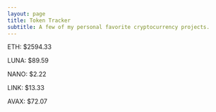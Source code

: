 ```yaml
---
layout: page
title: Token Tracker
subtitle: A few of my personal favorite cryptocurrency projects.
---
```


<!--BEGINCRYPTOINPUT-->
ETH: $2594.33

LUNA: $89.59

NANO: $2.22

LINK: $13.33

AVAX: $72.07

<!--ENDCRYPTOINPUT-->
